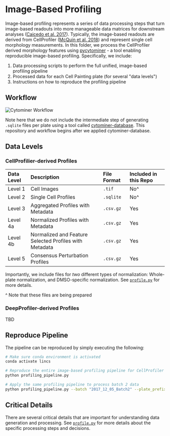 # Image-Based Profiling

Image-based profiling represents a series of data processing steps that turn image-based readouts into more manageable data matrices for downstream analyses ([Caicedo et al. 2017](https://doi.org/10.1038/nmeth.4397)).
Typically, the image-based readouts are derived from CellProfiler ([McQuin et al. 2018](https://doi.org/10.1371/journal.pbio.2005970)) and represent single cell morphology measurements.
In this folder, we process the CellProfiler derived morphology features using [pycytominer](https://github.com/cytomining/pycytominer) - a tool enabling reproducible image-based profiling.
Specifically, we include:

1. Data processing scripts to perform the full unified, image-based profiling pipeline
2. Processed data for each Cell Painting plate (for several "data levels")
3. Instructions on how to reproduce the profiling pipeline

## Workflow

![Cytominer Workflow](media/cytominer_workflow.png)

Note here that we do not include the intermediate step of generating `.sqlite` files per plate using a tool called [cytominer-database](https://github.com/cytomining/cytominer-database).
This repository and workflow begins after we applied cytominer-database.

## Data Levels

### CellProfilier-derived Profiles

| Data Level | Description | File Format | Included in this Repo |
| :--------- | :---------- | :---------- | :-------------------- |
| Level 1 | Cell Images | `.tif` | No^ |
| Level 2 | Single Cell Profiles | `.sqlite` | No^ |
| Level 3 | Aggregated Profiles with Metadata | `.csv.gz` | Yes |
| Level 4a | Normalized Profiles with Metadata | `.csv.gz` | Yes |
| Level 4b | Normalized and Feature Selected Profiles with Metadata | `.csv.gz` | Yes |
| Level 5 | Consensus Perturbation Profiles | `.csv.gz` | Yes |

Importantly, we include files for _two_ different types of normalization: Whole-plate normalization, and DMSO-specific normalization.
See [`profile.py`](profile.py) for more details.

^ Note that these files are being prepared

### DeepProfiler-derived Profiles

TBD

## Reproduce Pipeline

The pipeline can be reproduced by simply executing the following:

```bash
# Make sure conda environment is activated
conda activate lincs

# Reproduce the entire image-based profiling pipeline for CellProfiler derived features
python profiling_pipeline.py

# Apply the same profiling pipeline to process batch 2 data
python profiling_pipeline.py --batch "2017_12_05_Batch2" --plate_prefix "BR" --well_col "Metadata_Well" --plate_col "Metadata_Plate" --extract_cell_line
```

## Critical Details

There are several critical details that are important for understanding data generation and processing.
See [`profile.py`](profile.py) for more details about the specific processing steps and decisions.
